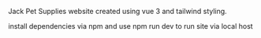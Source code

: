 Jack Pet Supplies website created using vue 3 and tailwind styling. 

install dependencies via npm and use npm run dev to run site via local host
